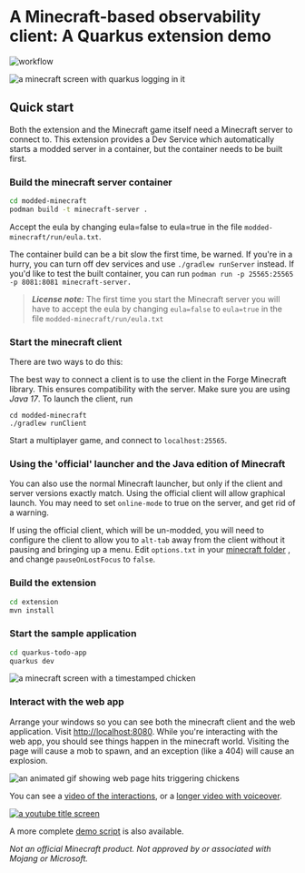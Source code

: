 # A Minecraft-based observability client: A Quarkus extension demo

![workflow](https://github.com/holly-cummins/quarkus-minecraft-observability-extension/actions/workflows/actions.yml/badge.svg)

![a minecraft screen with quarkus logging in it](images/startuplogging.png)

## Quick start

Both the extension and the Minecraft game itself need a Minecraft server to connect to. This extension provides a Dev
Service which automatically starts a modded server in a container, but the container needs to be built first.

### Build the minecraft server container

```bash
cd modded-minecraft
podman build -t minecraft-server .
```

Accept the eula by changing eula=false to eula=true in the file `modded-minecraft/run/eula.txt`.

The container build can be a bit slow the first time, be warned. If you're in a hurry, you can turn off dev services and
use `./gradlew runServer` instead. If you'd like to test the built container, you can run
`podman run -p 25565:25565 -p 8081:8081 minecraft-server.`

> **_License note:_** The first time you start the Minecraft server you will have to accept the eula by changing
`eula=false` to
> `eula=true` in the file `modded-minecraft/run/eula.txt`

### Start the minecraft client

There are two ways to do this:

The best way to connect a client is to use the client in the Forge Minecraft library. This ensures compatibility with
the server. Make sure you are using *Java 17*. To launch the client, run

```
cd modded-minecraft
./gradlew runClient
```

Start a multiplayer game, and connect to `localhost:25565`.

### Using the 'official' launcher and the Java edition of Minecraft

You can also use the normal Minecraft launcher, but only if the client and server versions exactly match.
Using the official client will allow graphical launch. You may need to set `online-mode` to true on the server, and get
rid of a warning.

If using the official client, which will be un-modded, you will need to configure the client to allow you to `alt-tab`
away from the client without it pausing and bringing up
a menu. Edit `options.txt` in
your [minecraft folder](https://gaming.stackexchange.com/questions/15664/can-i-alt-tab-out-of-minecraft-without-the-game-auto-pausing)
, and change `pauseOnLostFocus` to `false`.

### Build the extension

```bash
cd extension
mvn install
```

### Start the sample application

```bash
cd quarkus-todo-app
quarkus dev
```

![a minecraft screen with a timestamped chicken](images/normal-hit.png)

### Interact with the web app

Arrange your windows so you can see both the minecraft client and the web application.
Visit [http://localhost:8080](http://localhost:8080). While you're interacting with the web app, you should see things
happen in the minecraft world. Visiting the page will cause a mob to spawn, and an exception (like a 404) will cause an
explosion.

![an animated gif showing web page hits triggering chickens](images/interactions.gif)

You can see a [video of the interactions](images/interactions.mov), or
a [longer video with voiceover](https://www.youtube.com/watch?v=w5SBQpAQ8m8).

[![a youtube title screen](images/youtubethumbnail.png)](https://www.youtube.com/watch?v=w5SBQpAQ8m8)

A more complete [demo script](demo-script.md) is also available.

_Not an official Minecraft product. Not approved by or associated with Mojang or Microsoft._
